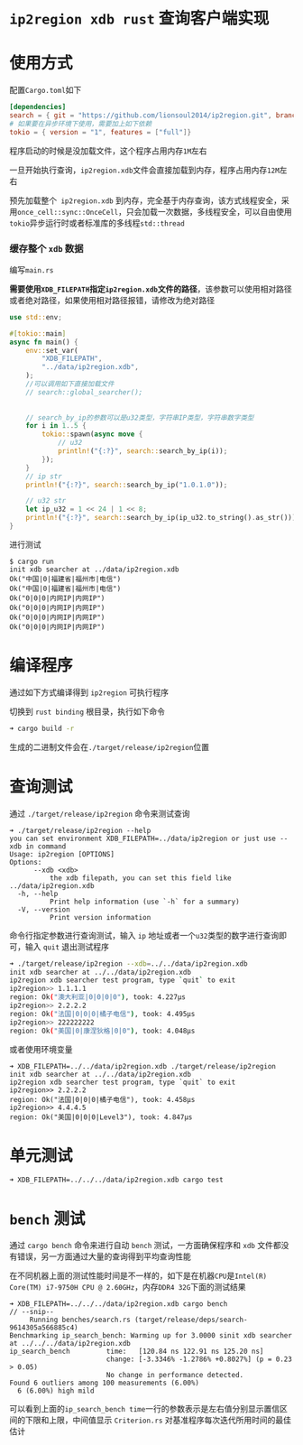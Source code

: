# `ip2region xdb rust` 查询客户端实现

# 使用方式

配置`Cargo.toml`如下

```toml
[dependencies]
search = { git = "https://github.com/lionsoul2014/ip2region.git", branch = "master" }
# 如果要在异步环境下使用，需要加上如下依赖
tokio = { version = "1", features = ["full"]}
```

程序启动的时候是没加载文件，这个程序占用内存`1M`左右

一旦开始执行查询，`ip2region.xdb`文件会直接加载到内存，程序占用内存`12M`左右

预先加载整个` ip2region.xdb` 到内存，完全基于内存查询，该方式线程安全，采用`once_cell::sync::OnceCell`，只会加载一次数据，多线程安全，可以自由使用`tokio`异步运行时或者标准库的多线程`std::thread`

### 缓存整个 `xdb` 数据

编写`main.rs`

**需要使用`XDB_FILEPATH`指定`ip2region.xdb`文件的路径**，该参数可以使用相对路径或者绝对路径，如果使用相对路径报错，请修改为绝对路径

```rust
use std::env;

#[tokio::main]
async fn main() {
    env::set_var(
        "XDB_FILEPATH",
        "../data/ip2region.xdb",
    );
    //可以调用如下直接加载文件
    // search::global_searcher();
    
    
    // search_by_ip的参数可以是u32类型，字符串IP类型，字符串数字类型
    for i in 1..5 {
        tokio::spawn(async move {
            // u32
            println!("{:?}", search::search_by_ip(i));
        });
    }
    // ip str
    println!("{:?}", search::search_by_ip("1.0.1.0"));

    // u32 str
    let ip_u32 = 1 << 24 | 1 << 8;
    println!("{:?}", search::search_by_ip(ip_u32.to_string().as_str()));
}
```

进行测试

```shell
$ cargo run
init xdb searcher at ../data/ip2region.xdb
Ok("中国|0|福建省|福州市|电信")
Ok("中国|0|福建省|福州市|电信")
Ok("0|0|0|内网IP|内网IP")
Ok("0|0|0|内网IP|内网IP")
Ok("0|0|0|内网IP|内网IP")
Ok("0|0|0|内网IP|内网IP")
```

# 编译程序

通过如下方式编译得到 `ip2region` 可执行程序

切换到 `rust binding` 根目录，执行如下命令

```bash
➜ cargo build -r
```

生成的二进制文件会在`./target/release/ip2region`位置

# 查询测试

通过 `./target/release/ip2region` 命令来测试查询
```
➜ ./target/release/ip2region --help
you can set environment XDB_FILEPATH=../data/ip2region or just use --xdb in command
Usage: ip2region [OPTIONS]
Options:
      --xdb <xdb>
          the xdb filepath, you can set this field like ../data/ip2region.xdb
  -h, --help
          Print help information (use `-h` for a summary)
  -V, --version
          Print version information
```

命令行指定参数进行查询测试，输入 `ip` 地址或者一个`u32`类型的数字进行查询即可，输入 `quit` 退出测试程序
```bash
➜ ./target/release/ip2region --xdb=../../data/ip2region.xdb
init xdb searcher at ../../data/ip2region.xdb
ip2region xdb searcher test program, type `quit` to exit
ip2region>> 1.1.1.1
region: Ok("澳大利亚|0|0|0|0"), took: 4.227µs
ip2region>> 2.2.2.2
region: Ok("法国|0|0|0|橘子电信"), took: 4.495µs
ip2region>> 222222222
region: Ok("美国|0|康涅狄格|0|0"), took: 4.048µs
```

或者使用环境变量

```shell
➜ XDB_FILEPATH=../../data/ip2region.xdb ./target/release/ip2region
init xdb searcher at ../../data/ip2region.xdb
ip2region xdb searcher test program, type `quit` to exit
ip2region>> 2.2.2.2
region: Ok("法国|0|0|0|橘子电信"), took: 4.458µs
ip2region>> 4.4.4.5
region: Ok("美国|0|0|0|Level3"), took: 4.847µs
```

# 单元测试

```shell
➜ XDB_FILEPATH=../../../data/ip2region.xdb cargo test
```

# `bench` 测试

通过 `cargo bench` 命令来进行自动 `bench` 测试，一方面确保程序和 `xdb` 文件都没有错误，另一方面通过大量的查询得到平均查询性能

在不同机器上面的测试性能时间是不一样的，如下是在机器`CPU`是`Intel(R) Core(TM) i7-9750H CPU @ 2.60GHz`，内存`DDR4 32G`下面的测试结果 

```shell
➜ XDB_FILEPATH=../../../data/ip2region.xdb cargo bench 
// --snip--
     Running benches/search.rs (target/release/deps/search-9614305a566885c4)
Benchmarking ip_search_bench: Warming up for 3.0000 sinit xdb searcher at ../../../data/ip2region.xdb
ip_search_bench         time:   [120.84 ns 122.91 ns 125.20 ns]
                        change: [-3.3346% -1.2786% +0.8027%] (p = 0.23 > 0.05)
                        No change in performance detected.
Found 6 outliers among 100 measurements (6.00%)
  6 (6.00%) high mild
```

可以看到上面的`ip_search_bench time`一行的参数表示是左右值分别显示置信区间的下限和上限，中间值显示 `Criterion.rs` 对基准程序每次迭代所用时间的最佳估计
